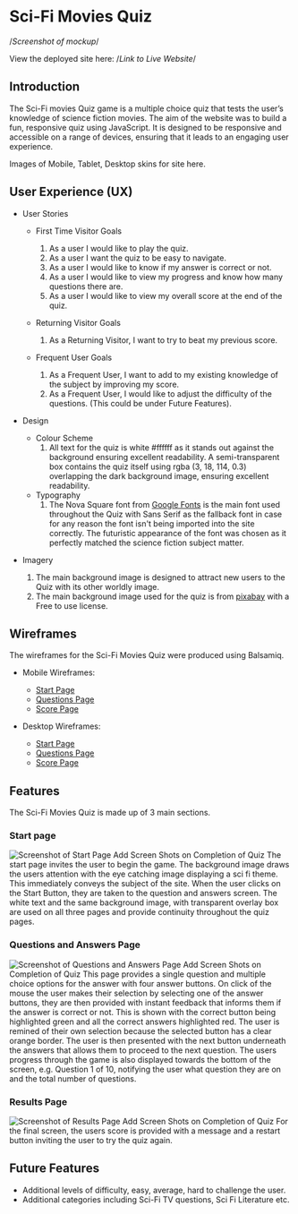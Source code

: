 # Sci-Fi Movies Quiz

/*Screenshot of mockup*/

View the deployed site here: /*Link to Live Website*/

## Introduction
The Sci-Fi movies Quiz game is a multiple choice quiz that tests the user’s knowledge of science fiction movies. The aim of the website was to build a fun, responsive quiz using JavaScript. It is designed to be responsive and accessible on a range of devices, ensuring that it leads to an engaging user experience. 

Images of Mobile, Tablet, Desktop skins for site here.

## User Experience (UX)
* User Stories 

  * First Time Visitor Goals
    1. As a user I would like to play the quiz.
    2. As a user I want the quiz to be easy to navigate.
    3. As a user I would like to know if my answer is correct or not.    
    4. As a user I would like to view my progress and know how many questions there are.
    5. As a user I would like to view my overall score at the end of the quiz.

  * Returning Visitor Goals
    1. As a Returning Visitor, I want to try to beat my previous score.
    
  * Frequent User Goals
    1. As a Frequent User, I want to add to my existing knowledge of the subject by improving my score.
    2. As a Frequent User, I would like to adjust the difficulty of the questions. (This could be under Future Features).

* Design

  * Colour Scheme
    1. All text for the quiz is white #ffffff as it stands out against the background ensuring excellent readability. A semi-transparent box contains the quiz itself using rgba (3, 18, 114, 0.3) overlapping the dark background image, ensuring excellent readability. 
  * Typography
    1. The Nova Square font from [Google Fonts](https://fonts.google.com/) is the main font used throughout the Quiz with Sans Serif as the fallback font in case for any reason the font isn't being imported into the site correctly. The futuristic appearance of the font was chosen as it perfectly matched the science fiction subject matter.
    
* Imagery
    1. The main background image is designed to attract new users to the Quiz with its other worldly image.
    2. The main background image used for the quiz is from [pixabay](https://pixabay.com/) with a Free to use license.

## Wireframes
The wireframes for the Sci-Fi Movies Quiz were produced using Balsamiq. 
* Mobile Wireframes:
  - [Start Page](docs/wireframes/start-page-mobile.png)
  - [Questions Page](docs/wireframes/questions-page-mobile.png)
  - [Score Page](docs/wireframes/score-page-mobile.png)

  
* Desktop Wireframes:
  - [Start Page](docs/wireframes/start-page-desktop.png)
  - [Questions Page](docs/wireframes/questions-page-desktop.png)
  - [Score Page](docs/wireframes/score-page-desktop.png)

## Features

The Sci-Fi Movies Quiz is made up of 3 main sections.
### Start page
![Screenshot of Start Page](docs/screenshots/………….png) Add Screen Shots on Completion of Quiz
The start page invites the user to begin the game. The background image draws the users attention with the eye catching image displaying a sci fi theme. This immediately conveys the subject of the site.
When the user clicks on the Start Button, they are taken to the question and answers screen. The white text and the same background image, with transparent overlay box are used on all three pages and provide continuity throughout the quiz pages.
### Questions and Answers Page 
![Screenshot of Questions and Answers Page](docs/screenshots/………….png) Add Screen Shots on Completion of Quiz
This page provides a single question and multiple choice options for the answer with four answer buttons. 
On click of the mouse the user makes their selection by selecting one of the answer buttons, they are then provided with instant feedback that informs them if the answer is correct or not.  This is shown with the correct button being highlighted green and all the correct answers highlighted red. The user is remined of their own selection because the selected button has a clear orange border. 
The user is then presented with the next button underneath the answers that allows them to proceed to the next question.
The users progress through the game is also displayed towards the bottom of the screen, e.g. Question 1 of 10, notifying the user what question they are on and the total number of questions.
### Results Page
![Screenshot of Results Page](docs/screenshots/…………..png) Add Screen Shots on Completion of Quiz
For the final screen, the users score is provided with a message and a restart button inviting the user to try the quiz again.

## Future Features

* Additional levels of difficulty, easy, average, hard to challenge the user. 
* Additional categories including Sci-Fi TV questions, Sci Fi Literature etc.
